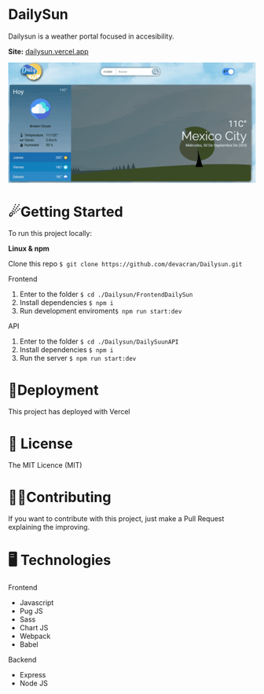 # DailySun

Dailysun is a weather portal focused in accesibility.

**Site:** [dailysun.vercel.app](https://dailysun.vercel.app/)

![DailySun Demo](dailysun.gif)

# ☄Getting Started

To run this project locally:

**Linux & npm**

Clone this repo `$ git clone https://github.com/devacran/Dailysun.git`

Frontend

1. Enter to the folder `$ cd ./Dailysun/FrontendDailySun`
2. Install dependencies `$ npm i`
3. Run development enviroment`$ npm run start:dev`

API

1. Enter to the folder `$ cd ./Dailysun/DailySuunAPI`
2. Install dependencies `$ npm i`
3. Run the server `$ npm run start:dev`

# 🐬Deployment

This project has deployed with Vercel

# 📰 License

The MIT Licence (MIT)

# 👨‍🍳Contributing

If you want to contribute with this project, just make a Pull Request explaining the improving.

# 🖥 Technologies

Frontend

- Javascript
- Pug JS
- Sass
- Chart JS
- Webpack
- Babel

Backend

- Express
- Node JS
